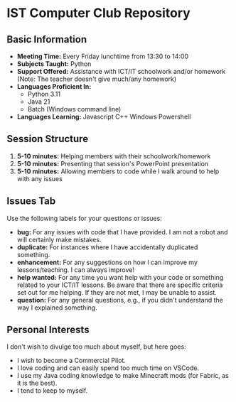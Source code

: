 # IST Computer Club Repository

## Basic Information
- **Meeting Time:** Every Friday lunchtime from 13:30 to 14:00
- **Subjects Taught:** Python
- **Support Offered:** Assistance with ICT/IT schoolwork and/or homework (Note: The teacher doesn't give much/any homework)
- **Languages Proficient In:** 
  - Python 3.11
  - Java 21
  - Batch (Windows command line)
- **Languages Learning:**
  Javascript
  C++
  Windows Powershell  

## Session Structure
1. **5-10 minutes:** Helping members with their schoolwork/homework
2. **5-10 minutes:** Presenting that session's PowerPoint presentation
3. **5-10 minutes:** Allowing members to code while I walk around to help with any issues

## Issues Tab
Use the following labels for your questions or issues:

- **bug:** For any issues with code that I have provided. I am not a robot and will certainly make mistakes.
- **duplicate:** For instances where I have accidentally duplicated something.
- **enhancement:** For any suggestions on how I can improve my lessons/teaching. I can always improve!
- **help wanted:** For any time you want help with your code or something related to your ICT/IT lessons. Be aware that there are specific criteria set out for me helping. If they are not met, I may be unable to assist.
- **question:** For any general questions, e.g., if you didn't understand the way I explained something.

## Personal Interests
I don't wish to divulge too much about myself, but here goes:
- I wish to become a Commercial Pilot.
- I love coding and can easily spend too much time on VSCode.
- I use my Java coding knowledge to make Minecraft mods (for Fabric, as it is the best).
- I tend to keep to myself.
